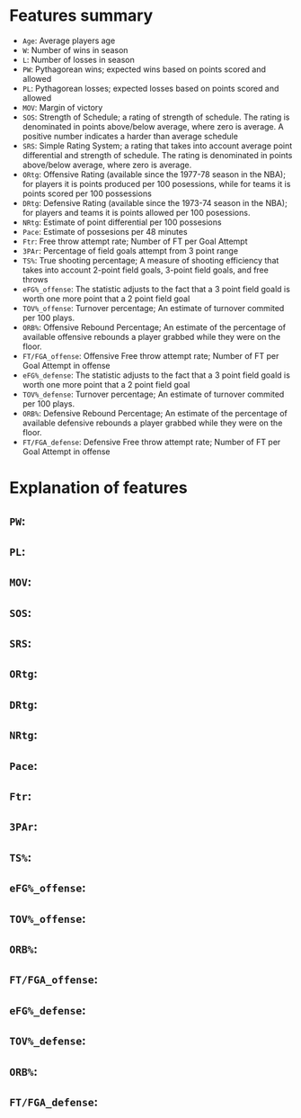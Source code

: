 # Features summary

- `Age`: Average players age  
- `W`: Number of wins in season  
- `L`: Number of losses in season  
- `PW`: Pythagorean wins; expected wins based on points scored and allowed
- `PL`: Pythagorean losses; expected losses based on points scored and allowed
- `MOV`: Margin of victory
- `SOS`: Strength of Schedule; a rating of strength of schedule. The rating is denominated in points above/below average, where zero is average. A positive number indicates a harder than average schedule
- `SRS`: Simple Rating System; a rating that takes into account average point differential and strength of schedule. The rating is denominated in points above/below average, where zero is average.
- `ORtg`: Offensive Rating (available since the 1977-78 season in the NBA); for players it is points produced per 100 posessions, while for teams it is points scored per 100 possessions
- `DRtg`: Defensive Rating (available since the 1973-74 season in the NBA); for players and teams it is points allowed per 100 posessions.
- `NRtg`: Estimate of point differential per 100 possesions
- `Pace`: Estimate of possesions per 48 minutes
- `Ftr`: Free throw attempt rate; Number of FT per Goal Attempt
- `3PAr`: Percentage of field goals attempt from 3 point range
- `TS%`: True shooting percentage; A measure of shooting efficiency that takes into account 2-point field goals, 3-point field goals, and free throws
- `eFG%_offense`: The statistic adjusts to the fact that a 3 point field goald is worth one more point that a 2 point field goal
- `TOV%_offense`: Turnover percentage; An estimate of turnover commited per 100 plays.
- `ORB%`: Offensive Rebound Percentage; An estimate of the percentage of available offensive rebounds a player grabbed while they were on the floor.
- `FT/FGA_offense`: Offensive Free throw attempt rate; Number of FT per Goal Attempt in offense
- `eFG%_defense`: The statistic adjusts to the fact that a 3 point field goald is worth one more point that a 2 point field goal
- `TOV%_defense`: Turnover percentage; An estimate of turnover commited per 100 plays.
- `ORB%`: Defensive Rebound Percentage; An estimate of the percentage of available defensive rebounds a player grabbed while they were on the floor.
- `FT/FGA_defense`: Defensive Free throw attempt rate; Number of FT per Goal Attempt in offense

# Explanation of features
## `PW`:
## `PL`:
## `MOV`:
## `SOS`:
## `SRS`:
## `ORtg`:
## `DRtg`:
## `NRtg`:
## `Pace`:
## `Ftr`:
## `3PAr`:
## `TS%`:
## `eFG%_offense`: 
## `TOV%_offense`: 
## `ORB%`:
## `FT/FGA_offense`: 
## `eFG%_defense`: 
## `TOV%_defense`: 
## `ORB%`:
## `FT/FGA_defense`: